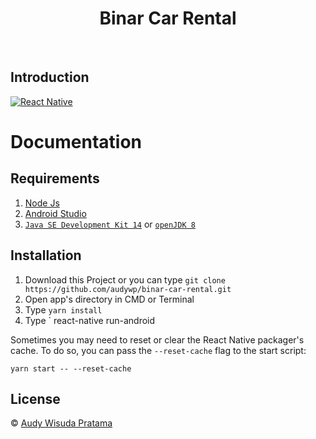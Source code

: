 <h1 align='center'>Binar Car Rental</h1>

<br>

## Introduction

[![React Native](https://img.shields.io/badge/react%20native-v0.60.5-blue)](https://facebook.github.io/react-native/)

# Documentation

## Requirements

1. <a href="https://nodejs.org/en/download/">Node Js</a>
2. <a href="https://developer.android.com/studio">Android Studio<a/>
3. <a href="https://www.oracle.com/java/technologies/javase-jdk8-downloads.html">`Java SE Development Kit 14`<a/> or <a href="https://openjdk.java.net/install/">`openJDK 8`<a/>

## Installation

1. Download this Project or you can type `git clone https://github.com/audywp/binar-car-rental.git`
2. Open app's directory in CMD or Terminal
3. Type `yarn install`
4. Type ` react-native run-android

Sometimes you may need to reset or clear the React Native packager's cache. To do so, you can pass the `--reset-cache` flag to the start script:

```
yarn start -- --reset-cache
```

## License

© [Audy Wisuda Pratama](https://github.com/audywp/ ' audywp ')
